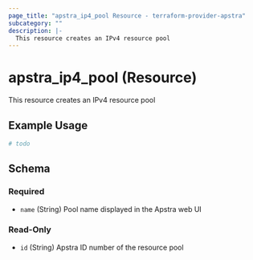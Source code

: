 ```yaml
---
page_title: "apstra_ip4_pool Resource - terraform-provider-apstra"
subcategory: ""
description: |-
  This resource creates an IPv4 resource pool
---
```


# apstra_ip4_pool (Resource)

This resource creates an IPv4 resource pool

## Example Usage

```terraform
# todo
```

<!-- schema generated by tfplugindocs -->
## Schema

### Required

- `name` (String) Pool name displayed in the Apstra web UI

### Read-Only

- `id` (String) Apstra ID number of the resource pool
